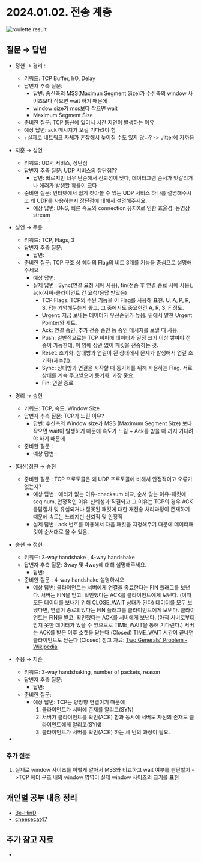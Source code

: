 # 2024.01.02. 전송 계층

![roulette result]()

## 질문 → 답변

- 정현 →  경리 :
    - 키워드: TCP Buffer, I/O, Delay
    - 답변자 추측 질문: 
        - 답변: 송신측의 MSS(Maximun Segment Size)가 수신측의 window 사이즈보다 작으면 wait 하기 때문에
        - window size가 mss보다 작으면 wait
        - Maximum Segment Size
     - 준비한 질문: TCP 통신에 있어서 시간 지연이 발생하는 이유
     - 예상 답변: ack 메시지가 오길 기다려야 함
     - +실제로 네트워크 자체가 혼잡해서 늦어질 수도 있지 않나? -> Jitter에 가까움
    
 - 지훈 → 성연
     - 키워드: UDP, 서비스, 장단점
     - 답변자 추측 질문: UDP 서비스의 장단점??
        - 답변: 빠르지만 너무 단순해서 신뢰성이 낮다, 데이터그램 순서가 엇갈리거나 에러가 발생할 확률이 크다
     - 준비한 질문: 인터넷에서 쉽게 찾아볼 수 있는 UDP 서비스 하나를 설명해주시고 왜 UDP를 사용하는지 장단점에 대해서 설명해주세요.
        - 예상 답변: DNS, 빠른 속도와 connection 유지X로 인한 효율성, 동영상 stream

 - 성연 → 주용
     - 키워드: TCP, Flags, 3
     - 답변자 추측 질문: 
        - 답변: 
     - 준비한 질문: TCP 구조 상 헤더의 Flag의 비트 3개를 기능을 중심으로 설명해주세요
        - 예상 답변: 
        - 실제 답변 : Sync(연결 요청 시에 사용), fin(전송 후 연결 종료 시에 사용), ack(서버-클라이언트 간 요청/응답 받았음)
            - TCP Flags: TCP의 주된 기능을 이 Flag를 사용해 표현. U, A, P, R, S, F는 기억해두는게 좋고, 그 중에서도 중요한건 A, R, S, F 정도.
            - Urgent: 지금 보내는 데이터가 우선순위가 높음. 위에서 말한 Urgent Pointer와 세트.
            - Ack: 연결 승인, 추가 전송 승인 등 승인 메시지를 보낼 때 사용.
            - Push: 일반적으로는 TCP 버퍼에 데이터가 일정 크기 이상 쌓여야 전송이 가능한데, 이 양에 상관 없이 패킷을 전송하는 것.
            - Reset: 초기화. 상대방과 연결이 된 상태에서 문제가 발생해서 연결 초기화(재수립).
            - Sync: 상대방과 연결을 시작할 때 동기화를 위해 사용하는 Flag. 서로 상태를 계속 주고받으며 동기화. 가장 중요.
            - Fin: 연결 종료.

 - 경리 → 승현
     - 키워드: TCP, 속도, Window Size
     - 답변자 추측 질문: TCP가 느린 이유?
        - 답변: 수신측의 Window size가 MSS (Maximum Segment Size) 보다 작으면 wait이 발생하기 때문에 속도가 느림 + Ack를 받을 때 까지 기다려야 하기 때문에
     - 준비한 질문 : 
        - 예상 답변 :

 - (대신)정현 → 승현
    - 준비한 질문 : TCP 프로토콜은 왜 UDP 프로토콜에 비해서 안정적이고 오류가 없는지?
        - 예상 답변 : 에러가 없는 이유-checksum 비교, 순서 맞는 이유-패킷에 seq num, 안정적인 이유-신뢰성과 직결되고 그 이유는 TCP의 경우         ACK 응답절차 및 유실되거나 잘못된 패킷에 대한 재전송 처리과정이 존재하기 때문에 속도는 느리지만 신뢰적 및 안정적
        - 실제 답변 : ack 번호를 이용해서 다음 패킷을 지정해주기 때문에 데이터패킷이 순서대로 올 수 있음.

 - 승현 →  정현
    - 키워드: 3-way handshake , 4-way handshake 
    - 답변자 추측 질문: 3way 및 4way에 대해 설명해주세요.
        - 답변: 
    - 준비한 질문 :  4-way handshake 설명하시오
        - 예상 답변: 
        클라이언트는 서버에게 연결을 종료한다는 FIN 플래그를 보낸다.
        서버는 FIN을 받고, 확인했다는 ACK를 클라이언트에게 보낸다.
         (이때 모든 데이터를 보내기 위해 CLOSE_WAIT 상태가 된다)
        데이터를 모두 보냈다면, 연결이 종료되었다는 FIN 플래그를 클라이언트에게 보낸다.
        클라이언트는 FIN을 받고, 확인했다는 ACK를 서버에게 보낸다.
         (아직 서버로부터 받지 못한 데이터가 있을 수 있으므로 TIME_WAIT을 통해 기다린다.)
        서버는 ACK를 받은 이후 소켓을 닫는다 (Closed)
        TIME_WAIT 시간이 끝나면 클라이언트도 닫는다 (Closed)
        참고 자료: [Two Generals' Problem - Wikipedia](https://en.wikipedia.org/wiki/Two_Generals%27_Problem)

 - 주용 → 지훈
    - 키워드: 3-way handshaking, number of packets, reason
    - 답변자 추측 질문: 
        - 답변: 
    - 준비한 질문: 
        - 예상 답변: 
            TCP는 양방향 연결이기 때문에 
            1. 클라이언트가 서버에 존재를 알리고(SYN) 
            2. 서버가 클라이언트를 확인(ACK) 함과 동시에 서버도 자신의 존재도 클라이언트에게 알리고(SYN) 
            3. 클라이언트가 서버를 확인(ACK) 하는 세 번의 과정이 필요.

 - 

### 추가 질문

1. 실제로 window 사이즈를 어떻게 알아서 MSS와 비교하고 wait 여부를 판단할지
->TCP 헤더 구조 내의 window 영역이 실제 window 사이즈의 크기를 표현


## 개인별 공부 내용 정리

- [Be-HinD](./Be-HinD/README.md)
- [cheesecat47](./cheesecat47/README.md)

## 추가 참고 자료

- 

